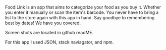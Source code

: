 Food Link is an app that aims to categorize your food as you buy it. Whether you enter it manually or scan the item's barcode. You never have to bring a list to the store again with this app in hand. Say goodbye to remembering best by dates! We have you covered.

Screen shots are located in github readME. 

For this app I used JSON, stack naviagator, and npm.


